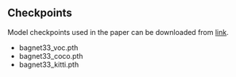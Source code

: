 ## Checkpoints
Model checkpoints used in the paper can be downloaded from [link](https://drive.google.com/drive/folders/1aezBxFOuGa-EmLMdI5TCXeAFjk2n12Y-?usp=sharing).

- bagnet33_voc.pth
- bagnet33_coco.pth
- bagnet33_kitti.pth